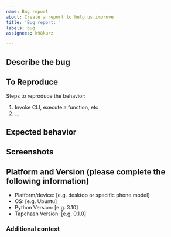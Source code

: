 ```yaml
---
name: Bug report
about: Create a report to help us improve
title: 'Bug report: '
labels: bug
assignees: k98kurz

---
```


## Describe the bug

<!-- A clear and concise description of what the bug is. -->

## To Reproduce

Steps to reproduce the behavior:
1. Invoke CLI, execute a function, etc
2. ...

## Expected behavior

<!-- A clear and concise description of what you expected to happen. -->

## Screenshots

<!-- If applicable, add screenshots to help explain your problem. -->

## Platform and Version (please complete the following information)

- Platform/device: [e.g. desktop or specific phone model]
- OS: [e.g. Ubuntu]
- Python Version: [e.g. 3.10]
- Tapehash Version: [e.g. 0.1.0]

### Additional context

<!-- Add any other context about the problem here. -->
